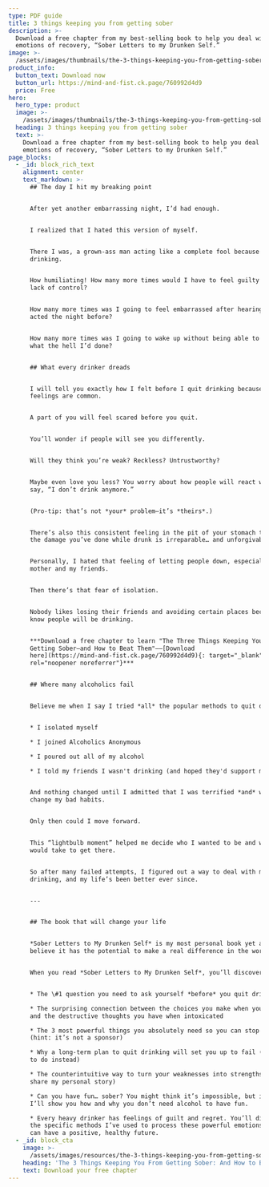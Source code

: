 ```yaml
---
type: PDF guide
title: 3 things keeping you from getting sober
description: >-
  Download a free chapter from my best-selling book to help you deal with the
  emotions of recovery, “Sober Letters to my Drunken Self.”
image: >-
  /assets/images/thumbnails/the-3-things-keeping-you-from-getting-sober-cover.jpg
product_info:
  button_text: Download now
  button_url: https://mind-and-fist.ck.page/760992d4d9
  price: Free
hero:
  hero_type: product
  image: >-
    /assets/images/thumbnails/the-3-things-keeping-you-from-getting-sober-cover.jpg
  heading: 3 things keeping you from getting sober
  text: >-
    Download a free chapter from my best-selling book to help you deal with the
    emotions of recovery, “Sober Letters to my Drunken Self.”
page_blocks:
  - _id: block_rich_text
    alignment: center
    text_markdown: >-
      ## The day I hit my breaking point


      After yet another embarrassing night, I’d had enough.


      I realized that I hated this version of myself.


      There I was, a grown-ass man acting like a complete fool because of my
      drinking.


      How humiliating! How many more times would I have to feel guilty about my
      lack of control?


      How many more times was I going to feel embarrassed after hearing how I
      acted the night before?


      How many more times was I going to wake up without being able to remember
      what the hell I’d done?


      ## What every drinker dreads


      I will tell you exactly how I felt before I quit drinking because these
      feelings are common.


      A part of you will feel scared before you quit.


      You’ll wonder if people will see you differently.


      Will they think you’re weak? Reckless? Untrustworthy?


      Maybe even love you less? You worry about how people will react when you
      say, “I don’t drink anymore.”


      (Pro-tip: that’s not *your* problem—it’s *theirs*.)


      There’s also this consistent feeling in the pit of your stomach that all
      the damage you’ve done while drunk is irreparable… and unforgivable.


      Personally, I hated that feeling of letting people down, especially my
      mother and my friends.


      Then there’s that fear of isolation.


      Nobody likes losing their friends and avoiding certain places because you
      know people will be drinking.


      ***Download a free chapter to learn "The Three Things Keeping You From
      Getting Sober—and How to Beat Them"——[Download
      here](https://mind-and-fist.ck.page/760992d4d9){: target="_blank"
      rel="noopener noreferrer"}***


      ## Where many alcoholics fail


      Believe me when I say I tried *all* the popular methods to quit drinking:


      * I isolated myself

      * I joined Alcoholics Anonymous

      * I poured out all of my alcohol

      * I told my friends I wasn't drinking (and hoped they'd support me)


      And nothing changed until I admitted that I was terrified *and* willing to
      change my bad habits.


      Only then could I move forward.


      This “lightbulb moment” helped me decide who I wanted to be and what it
      would take to get there.


      So after many failed attempts, I figured out a way to deal with my
      drinking, and my life’s been better ever since.


      ---


      ## The book that will change your life


      *Sober Letters to My Drunken Self* is my most personal book yet and I
      believe it has the potential to make a real difference in the world.


      When you read *Sober Letters to My Drunken Self*, you’ll discover:


      * The \#1 question you need to ask yourself *before* you quit drinking

      * The surprising connection between the choices you make when you’re sober
      and the destructive thoughts you have when intoxicated

      * The 3 most powerful things you absolutely need so you can stop drinking
      (hint: it’s not a sponsor)

      * Why a long-term plan to quit drinking will set you up to fail (and what
      to do instead)

      * The counterintuitive way to turn your weaknesses into strengths (I’ll
      share my personal story)

      * Can you have fun… sober? You might think it’s impossible, but it’s not!
      I’ll show you how and why you don’t need alcohol to have fun.

      * Every heavy drinker has feelings of guilt and regret. You’ll discover
      the specific methods I’ve used to process these powerful emotions so you
      can have a positive, healthy future.
  - _id: block_cta
    image: >-
      /assets/images/resources/the-3-things-keeping-you-from-getting-sober-3d-1.png
    heading: 'The 3 Things Keeping You From Getting Sober: And How to Beat Them'
    text: Download your free chapter
---
```

